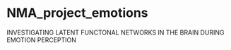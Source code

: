 # NMA_project_emotions
INVESTIGATING LATENT FUNCTONAL NETWORKS IN THE BRAIN DURING EMOTION PERCEPTION
